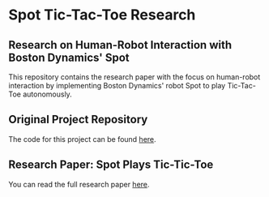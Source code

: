# Spot Tic-Tac-Toe Research
## Research on Human-Robot Interaction with Boston Dynamics' Spot

This repository contains the research paper with the focus on human-robot interaction by implementing  Boston Dynamics' robot Spot to play Tic-Tac-Toe autonomously.

## Original Project Repository

The code for this project can be found [here](https://github.com/p-vinh/TicTacSPOT).

## Research Paper: Spot Plays Tic-Tic-Toe

You can read the full research paper [here](./Spot_Tic_Tac_Toe_Research_Paper_Ali_El_Lahib.pdf).
